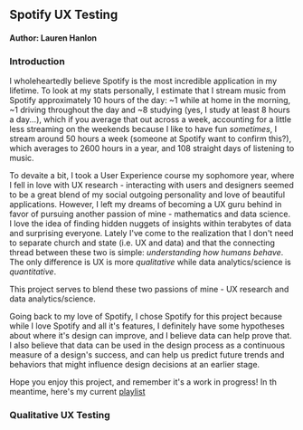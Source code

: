 
## Spotify UX Testing
#### Author: Lauren Hanlon

### Introduction

I wholeheartedly believe Spotify is the most incredible application in my lifetime. To look at my stats personally, I estimate that I stream music from Spotify approximately 10 hours of the day: ~1 while at home in the morning, ~1 driving throughout the day and ~8 studying (yes, I study at least 8 hours a day...), which if you average that out across a week, accounting for a little less streaming on the weekends because I like to have fun _sometimes_, I stream around 50 hours a week (someone at Spotify want to confirm this?), which averages to 2600 hours in a year, and 108 straight days of listening to music.

To devaite a bit, I took a User Experience course my sophomore year, where I fell in love with UX research - interacting with users and designers seemed to be a great blend of my social outgoing personality and love of beautiful applications. However, I left my dreams of becoming a UX guru behind in favor of pursuing another passion of mine - mathematics and data science. I love the idea of finding hidden nuggets of insights within terabytes of data and surprising everyone. Lately I've come to the realization that I don't need to separate church and state (i.e. UX and data) and that the connecting thread between these two is simple: _understanding how humans behave_. The only difference is UX is more _qualitative_ while data analytics/science is _quantitative_.

This project serves to blend these two passions of mine - UX research and data analytics/science.

Going back to my love of Spotify, I chose Spotify for this project because while I love Spotify and all it's features, I definitely have some hypotheses about where it's design can improve, and I believe data can help prove that. I also believe that data can be used in the design process as a continuous measure of a design's success, and can help us predict future trends and behaviors that might influence design decisions at an earlier stage.

Hope you enjoy this project, and remember it's a work in progress! In th meantime, here's my current [playlist](https://open.spotify.com/user/1211691460/playlist/6KkmPAIbW7oaR40lCbt8GM)

### Qualitative UX Testing


